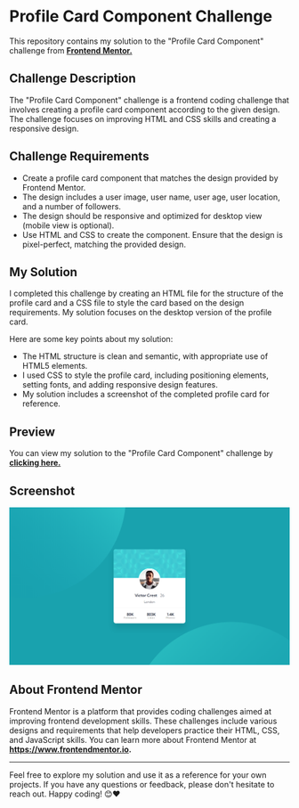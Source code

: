 # Profile Card Component Challenge

This repository contains my solution to the "Profile Card Component" challenge from [**Frontend Mentor.**](frontendmentor.io)

## Challenge Description

The "Profile Card Component" challenge is a frontend coding challenge that involves creating a profile card component according to the given design. The challenge focuses on improving HTML and CSS skills and creating a responsive design.

## Challenge Requirements

* Create a profile card component that matches the design provided by Frontend Mentor.
* The design includes a user image, user name, user age, user location, and a number of followers.
* The design should be responsive and optimized for desktop view (mobile view is optional).
* Use HTML and CSS to create the component.
Ensure that the design is pixel-perfect, matching the provided design.

## My Solution

I completed this challenge by creating an HTML file for the structure of the profile card and a CSS file to style the card based on the design requirements. My solution focuses on the desktop version of the profile card.

Here are some key points about my solution:

* The HTML structure is clean and semantic, with appropriate use of HTML5 elements.
* I used CSS to style the profile card, including positioning elements, setting fonts, and adding responsive design features.
* My solution includes a screenshot of the completed profile card for reference.

## Preview

You can view my solution to the "Profile Card Component" challenge by [**clicking here.**](https://profile-card-eta-mocha.vercel.app/)

## Screenshot

![Desktop view](Screenshot.png)

## About Frontend Mentor

Frontend Mentor is a platform that provides coding challenges aimed at improving frontend development skills. These challenges include various designs and requirements that help developers practice their HTML, CSS, and JavaScript skills. You can learn more about Frontend Mentor at **https://www.frontendmentor.io.**

<hr>

Feel free to explore my solution and use it as a reference for your own projects. If you have any questions or feedback, please don't hesitate to reach out. Happy coding! 😊❤️

